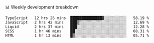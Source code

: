 📊 Weekly development breakdown
<!--START_SECTION:waka-->
```text
TypeScript   12 hrs 26 mins  ██████████████▓░░░░░░░░░░   58.19 % 
JavaScript   2 hrs 42 mins   ███▒░░░░░░░░░░░░░░░░░░░░░   12.69 % 
Liquid       2 hrs 37 mins   ███░░░░░░░░░░░░░░░░░░░░░░   12.28 % 
SCSS         1 hr 46 mins    ██░░░░░░░░░░░░░░░░░░░░░░░   08.31 % 
HTML         1 hr 13 mins    █▒░░░░░░░░░░░░░░░░░░░░░░░   05.71 % 
```
<!--END_SECTION:waka-->
